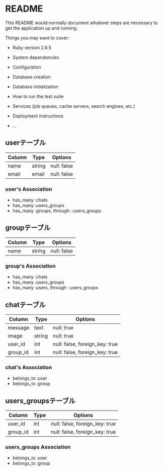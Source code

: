 # README

This README would normally document whatever steps are necessary to get the
application up and running.

Things you may want to cover:

* Ruby version
  2.6.5
* System dependencies

* Configuration

* Database creation

* Database initialization

* How to run the test suite

* Services (job queues, cache servers, search engines, etc.)

* Deployment instructions

* ...

## userテーブル

|Column|Type|Options|
|------|----|-------|
|name|string|null: false|
|email|email|null: false|

### user's Association
- has_many :chats
- has_many :users_groups
- has_many :groups, through: :users_groups



## groupテーブル

|Column|Type|Options|
|------|----|-------|
|name|string|null: false|

### group's Association
- has_many :chats
- has_many :users_groups
- has_many :users, through: :users_groups



## chatテーブル

|Column|Type|Options|
|------|----|-------|
|message|text|null: true|
|image|string|null: true|
|user_id|int|null: false, foreign_key: true|
|group_id|int|null: false, foreign_key: true|

### chat's Association
- belongs_to :user
- belongs_to :group



## users_groupsテーブル

|Column|Type|Options|
|------|----|-------|
|user_id|int|null: false, foreign_key: true|
|group_id|int|null: false, foreign_key: true|

### users_groups Association
- belongs_to :user
- belongs_to :group